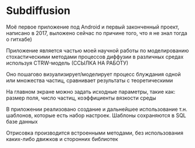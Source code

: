 # Subdiffusion
Моё первое приложение под Android и первый законченный проект, написано в 2017, выложено сейчас по причине того, что я не знал тогда о гитхабе)

Приложение является частью моей научной работы по моделированию стохастическими методами процессов диффузии в различных средах используя CTRW-модель (ССЫЛКА НА РАБОТУ)

Оно пошагово визуализирует/моделирует процесс блуждания одной или множества частиц, сравнивает результаты с теоретическими

На главном экране можно задать исходные параметры, такие как: размер поля, число частиц, коэффициенты вязкости среды

В приложении реализовано создание и дальнейшее использование т.н. шаблонов, которые есть набор настроек. Шаблоны сохраняются в SQL базе данных

Отрисовка производится встроенными методами, без использования каких-либо движков и сторонних библиотек
